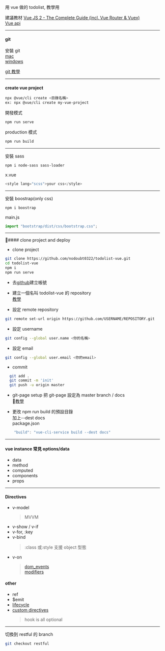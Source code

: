 用 vue 做的 todolist, 教學用

建議教材 [Vue JS 2 - The Complete Guide (incl. Vue Router & Vuex)](https://www.udemy.com/vuejs-2-the-complete-guide/)  
[Vue api](https://vuejs.org/v2/api/)

---

#### git

安裝 git  
[mac](https://gitbook.tw/chapters/environment/install-git-in-mac.html)  
[windows](https://gitbook.tw/chapters/environment/install-git-in-windows.html)

[git 教學](https://gitbook.tw/)

---

#### create vue project

```bash
npx @vue/cli create <目錄名稱>
ex: npx @vue/cli create my-vue-project
```

開發模式

```bash
npm run serve
```

production 模式

```bash
npm run build
```

---

安裝 sass

```bash
npm i node-sass sass-loader
```

x.vue

```js
<style lang="scss">your css</style>
```

---

安裝 boostrap(only css)

```bash
npm i boostrap
```

main.js

```js
import "bootstrap/dist/css/bootstrap.css";
```

---

#### clone project and deploy

- clone project

```bash
git clone https://github.com/nodoubt0322/todolist-vue.git
cd todolist-vue
npm i
npm run serve
```

- 去[github](http://www.github.com)建立帳號
- 建立一個名叫 todolist-vue 的 repository  
  [教學](https://help.github.com/articles/create-a-repo/)

- 設定 remote repository

```bash
git remote set-url origin https://github.com/USERNAME/REPOSITORY.git
```

- 設定 username

```bash
git config --global user.name <你的名稱>
```

- 設定 email

```bash
git config --global user.email <你的email>
```

- commit

```bash
  git add .
  git commit -m 'init'
  git push -u origin master
```

- git-page setup
  把 git-page 設定為 master branch / docs  
  [教學](https://blog.github.com/2016-08-22-publish-your-project-documentation-with-github-pages/)

- 更改 npm run build 的預設目錄  
  加上--dest docs  
  package.json

```js
    "build": "vue-cli-service build --dest docs"
```

---

#### vue instance 常見 options/data

- data
- method
- computed
- components
- props

---

#### Directives

- v-model
  > MVVM
- v-show / v-if
- v-for, :key
- v-bind
  > :class 或:style 支援 object 型態
- v-on
  > [dom_events](https://devdocs.io/dom_events/)  
  > [modifiers](https://vuejs.org/v2/api/#v-on)

#### other

- ref
- \$emit
- [lifecycle](https://vuejs.org/v2/guide/instance.html#Lifecycle-Diagram)
- [custom directives](https://vuejs.org/v2/guide/custom-directive.html)
  > hook is all optional

---

切換到 restful 的 branch

```bash
git checkout restful
```

